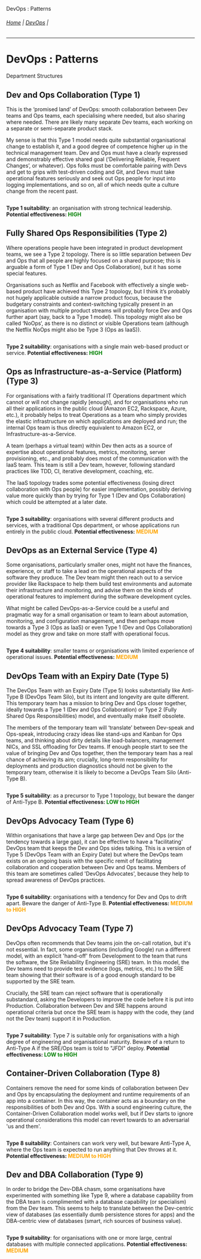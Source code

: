 DevOps :  Patterns  

###### [Home](https://github.com/RyKaj/Documentation/blob/master/README.md) | [DevOps](https://github.com/RyKaj/Documentation/tree/master/DevOps/README.md) |
------------

# DevOps :  Patterns

Department Structures

## Dev and Ops Collaboration (Type 1)

This is the ‘promised land’ of DevOps: smooth collaboration between Dev teams and Ops teams, each specialising where needed, but also sharing where needed. There are likely many separate Dev teams, each working on a separate or semi-separate product stack.

My sense is that this Type 1 model needs quite substantial organisational change to establish it, and a good degree of competence higher up in the technical management team. Dev and Ops must have a clearly expressed and demonstrably effective shared goal (‘Delivering Reliable, Frequent Changes’, or whatever). Ops folks must be comfortable pairing with Devs and get to grips with test-driven coding and Git, and Devs must take operational features seriously and seek out Ops people for input into logging implementations, and so on, all of which needs quite a culture change from the recent past.

<img src="./attachments/451824500.png" alt=""></kbd>

**Type 1 suitability**: an organisation with strong technical leadership.
**Potential effectiveness: <span style="color:green">HIGH</span>**


## Fully Shared Ops Responsibilities (Type 2)

Where operations people have been integrated in product development teams, we see a Type 2 topology. There is so little separation between Dev and Ops that all people are highly focused on a shared purpose; this is arguable a form of Type 1 (Dev and Ops Collaboration), but it has some special features.

Organisations such as Netflix and Facebook with effectively a single web-based product have achieved this Type 2 topology, but I think it’s probably not hugely applicable outside a narrow product focus, because the budgetary constraints and context-switching typically present in an organisation with multiple product streams will probably force Dev and Ops further apart (say, back to a Type 1 model). This topology might also be called ‘NoOps‘, as there is no distinct or visible Operations team (although the Netflix NoOps might also be Type 3 (Ops as IaaS)).

<img src="./attachments/451824501.png" alt=""></kbd>

**Type 2 suitability**: organisations with a single main web-based product or service.
**Potential effectiveness: <span style="color:green">HIGH</span>**

## Ops as Infrastructure-as-a-Service (Platform) (Type 3)

For organisations with a fairly traditional IT Operations department which cannot or will not change rapidly [enough], and for organisations who run all their applications in the public cloud (Amazon EC2, Rackspace, Azure, etc.), it probably helps to treat Operations as a team who simply provides the elastic infrastructure on which applications are deployed and run; the internal Ops team is thus directly equivalent to Amazon EC2, or Infrastructure-as-a-Service.

A team (perhaps a virtual team) within Dev then acts as a source of expertise about operational features, metrics, monitoring, server provisioning, etc., and probably does most of the communication with the IaaS team. This team is still a Dev team, however, following standard practices like TDD, CI, iterative development, coaching, etc.

The IaaS topology trades some potential effectiveness (losing direct collaboration with Ops people) for easier implementation, possibly deriving value more quickly than by trying for Type 1 (Dev and Ops Collaboration) which could be attempted at a later date.

<img src="./attachments/451824502.png" alt=""></kbd>

**Type 3 suitability**: organisations with several different products and services, with a traditional Ops department, or whose applications run entirely in the public cloud.
**Potential effectiveness: <span style="color:orange">MEDIUM</span>**

## DevOps as an External Service (Type 4)

Some organisations, particularly smaller ones, might not have the finances, experience, or staff to take a lead on the operational aspects of the software they produce. The Dev team might then reach out to a service provider like Rackspace to help them build test environments and automate their infrastructure and monitoring, and advise them on the kinds of operational features to implement during the software development cycles.

What might be called DevOps-as-a-Service could be a useful and pragmatic way for a small organisation or team to learn about automation, monitoring, and configuration management, and then perhaps move towards a Type 3 (Ops as IaaS) or even Type 1 (Dev and Ops Collaboration) model as they grow and take on more staff with operational focus.

<img src="./attachments/451824503.png" alt=""></kbd>

**Type 4 suitability**: smaller teams or organisations with limited experience of operational issues.
**Potential effectiveness: <span style="color:orange">MEDIUM</span>**

## DevOps Team with an Expiry Date (Type 5)

The DevOps Team with an Expiry Date (Type 5) looks substantially like Anti-Type B (DevOps Team Silo), but its intent and longevity are quite different. This temporary team has a mission to bring Dev and Ops closer together, ideally towards a Type 1 (Dev and Ops Collaboration) or Type 2 (Fully Shared Ops Responsibilities) model, and eventually make itself obsolete.

The members of the temporary team will ‘translate’ between Dev-speak and Ops-speak, introducing crazy ideas like stand-ups and Kanban for Ops teams, and thinking about dirty details like load-balancers, management NICs, and SSL offloading for Dev teams. If enough people start to see the value of bringing Dev and Ops together, then the temporary team has a real chance of achieving its aim; crucially, long-term responsibility for deployments and production diagnostics should not be given to the temporary team, otherwise it is likely to become a DevOps Team Silo (Anti-Type B).

<img src="./attachments/451824504.png" alt=""></kbd>

**Type 5 suitability**: as a precursor to Type 1 topology, but beware the danger of Anti-Type B.
**Potential effectiveness: <span style="color:green">LOW to HIGH</span>**


## DevOps Advocacy Team (Type 6)

Within organisations that have a large gap between Dev and Ops (or the tendency towards a large gap), it can be effective to have a 'facilitating' DevOps team that keeps the Dev and Ops sides talking. This is a version of Type 5 (DevOps Team with an Expiry Date) but where the DevOps team exists on an ongoing basis with the specific remit of facilitating collaboration and cooperation between Dev and Ops teams. Members of this team are sometimes called 'DevOps Advocates', because they help to spread awareness of DevOps practices.

<img src="./attachments/451824505.png" alt=""></kbd>

**Type 6 suitability**: organisations with a tendency for Dev and Ops to drift apart. Beware the danger of Anti-Type B.
**Potential effectiveness:<span style="color:orange"> MEDIUM to HIGH</span>**

## DevOps Advocacy Team (Type 7)

DevOps often recommends that Dev teams join the on-call rotation, but it's not essential. In fact, some organisations (including Google) run a different model, with an explicit 'hand-off' from Development to the team that runs the software, the Site Reliability Engineering (SRE) team. In this model, the Dev teams need to provide test evidence (logs, metrics, etc.) to the SRE team showing that their software is of a good enough standard to be supported by the SRE team.

Crucially, the SRE team can reject software that is operationally substandard, asking the Developers to improve the code before it is put into Production. Collaboration between Dev and SRE happens around operational criteria but once the SRE team is happy with the code, they (and not the Dev team) support it in Production.

<img src="./attachments/451824506.png" alt=""></kbd>

**Type 7 suitability**: Type 7 is suitable only for organisations with a high degree of engineering and organisational maturity. Beware of a return to Anti-Type A if the SRE/Ops team is told to "JFDI" deploy.
**Potential effectiveness: <span style="color:green">LOW to HIGH</span>**

## Container-Driven Collaboration (Type 8)

Containers remove the need for some kinds of collaboration between Dev and Ops by encapsulating the deployment and runtime requirements of an app into a container. In this way, the container acts as a boundary on the responsibilities of both Dev and Ops. With a sound engineering culture, the Container-Driven Collaboration model works well, but if Dev starts to ignore operational considerations this model can revert towards to an adversarial 'us and them'.

<img src="./attachments/451824507.png" alt=""></kbd>

**Type 8 suitability**: Containers can work very well, but beware Anti-Type A, where the Ops team is expected to run anything that Dev throws at it.
**Potential effectiveness: <span style="color:orange">MEDIUM to HIGH</span>**

## Dev and DBA Collaboration (Type 9)

In order to bridge the Dev-DBA chasm, some organisations have experimented with something like Type 9, where a database capability from the DBA team is complimented with a database capability (or specialism) from the Dev team. This seems to help to translate between the Dev-centric view of databases (as essentially dumb persistence stores for apps) and the DBA-centric view of databases (smart, rich sources of business value).

<img src="./attachments/451824508.png" alt=""></kbd>

**Type 9 suitability**: for organisations with one or more large, central databases with multiple connected applications.
**Potential effectiveness: <span style="color:orange">MEDIUM</span>**


<!---
Reference
https://web.devopstopologies.com/
--->